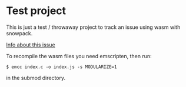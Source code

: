 # Test project

This is just a test / throwaway project to track an issue using wasm with snowpack.

[Info about this issue](https://github.com/pikapkg/snowpack/pull/426)

To recompile the wasm files you need emscripten, then run:

```
$ emcc index.c -o index.js -s MODULARIZE=1
```

in the submod directory.